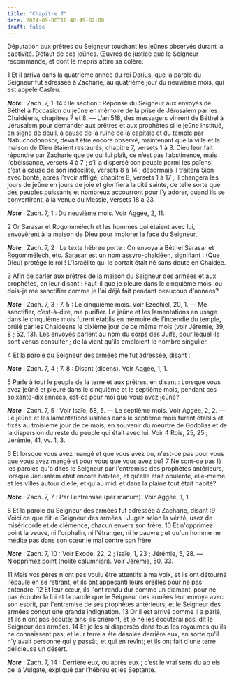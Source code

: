 ```yaml
---
title: "Chapitre 7"
date: 2024-09-06T18:40:49+02:00
draft: false
---
```



Députation aux prêtres du Seigneur touchant les jeûnes observés durant la captivité.
Défaut de ces jeûnes.
Œuvres de justice que le Seigneur recommande, et dont le mépris attire sa colère.


1 Et il arriva dans la quatrième année du roi Darius, que la parole du Seigneur fut adressée à Zacharie, au quatrième jour du neuvième mois, qui est appelé Casleu.

***Note*** :  Zach. 7, 1-14 : IIe section : Réponse du Seigneur aux envoyés de Béthel à l’occasion du jeûne en mémoire de la prise de Jérusalem par les Chaldéens, chapitres 7 et 8. ― L’an 518, des messagers vinrent de Béthel à Jérusalem pour demander aux prêtres et aux prophètes si le jeûne institué, en signe de deuil, à cause de la ruine de la capitale et du temple par Nabuchodonosor, devait être encore observé, maintenant que la ville et la maison de Dieu étaient restaurés, chapitre 7, versets 1 à 3. Dieu leur fait répondre par Zacharie que ce qui lui plaît, ce n’est pas l’abstinence, mais l’obéissance, versets 4 à 7 ; s’il a dispersé son peuple parmi les païens, c’est à cause de son indocilité, versets 8 à 14 ; désormais il traitera Sion avec bonté, après l’avoir affligé, chapitre 8, versets 1 à 17 ; il changera les jours de jeûne en jours de joie et glorifiera la cité sainte, de telle sorte que des peuples puissants et nombreux accourront pour l’y adorer, quand ils se convertiront, à la venue du Messie, versets 18
à 23.

***Note*** :  Zach. 7, 1 : Du neuvième mois. Voir Aggée, 2, 11.

2 Or Sarasar et Rogommélech et les hommes qui étaient avec lui, envoyèrent à la maison de Dieu pour implorer la face du Seigneur,

***Note*** :  Zach. 7, 2 : Le texte hébreu porte : On envoya à Béthel Sarasar et Rogommélech, etc. Sarasar est un nom assyro-chaldéen, signifiant : (Que Dieu) protège le roi ! L’Israélite qui le portait était né sans doute en Chaldée.

3 Afin de parler aux prêtres de la maison du Seigneur des armées et aux prophètes, en leur disant : Faut-il que je pleure dans le cinquième mois, ou dois-je me sanctifier comme je l'ai déjà fait pendant beaucoup d'années?

***Note*** :  Zach. 7, 3 ; 7. 5 : Le cinquième mois. Voir Ezéchiel, 20, 1. ― Me sanctifier, c’est-à-dire, me purifier. Le jeûne et les lamentations en usage dans le cinquième mois furent établis en mémoire de l’incendie du temple, brûlé par les Chaldéens le dixième jour de ce même mois (voir Jérémie, 39, 8 ; 52, 13). Les envoyés parlent au nom du corps des Juifs, pour lequel ils sont venus consulter ; de là vient qu’ils emploient le nombre singulier.


4 Et la parole du Seigneur des armées me fut adressée, disant :

***Note*** :  Zach. 7, 4 ; 7. 8 : Disant (dicens). Voir Aggée, 1, 1.

5 Parle à tout le peuple de la terre et aux prêtres, en disant : Lorsque vous avez jeûné et pleuré dans le cinquième et le septième mois, pendant ces soixante-dix années, est-ce pour moi que vous avez jeûné?

***Note*** :  Zach. 7, 5 : Voir Isaïe, 58, 5. ― Le septième mois. Voir Aggée, 2, 2. ― Le jeûne et les lamentations usitées dans le septième mois furent établis et fixés au troisième jour de ce mois, en souvenir du meurtre de Godolias et de la dispersion du reste du peuple qui était avec lui. Voir 4 Rois, 25, 25 ; Jérémie, 41, vv. 1, 3.

6 Et lorsque vous avez mangé et que vous avez bu, n'est-ce pas pour vous que vous avez mangé et pour vous que vous avez bu? 7 Ne sont-ce pas là les paroles qu'a dites le Seigneur par l'entremise des prophètes antérieurs, lorsque Jérusalem était encore habitée, et qu'elle était opulente, elle-même et les villes autour d'elle, et qu'au midi et dans la plaine tout était habité?

***Note*** :  Zach. 7, 7 : Par l’entremise (per manum). Voir Aggée, 1, 1.


8 Et la parole du Seigneur des armées fut adressée à Zacharie, disant :9 Voici ce que dit le Seigneur des armées : Jugez selon la vérité, usez de miséricorde et de clémence, chacun envers son frère. 10 Et n'opprimez point la veuve, ni l'orphelin, ni l'étranger, ni le pauvre ; et qu'un homme ne médite pas dans son cœur le mal contre son frère.

***Note*** :  Zach. 7, 10 : Voir Exode, 22, 2 ; Isaïe, 1, 23 ; Jérémie, 5, 28. ― N’opprimez point (nolite calumniari). Voir Jérémie, 50, 33.

11 Mais vos pères n'ont pas voulu être attentifs à ma voix, et ils ont détourné l'épaule en se retirant, et ils ont appesanti leurs oreilles pour ne pas entendre. 12 Et leur cœur, ils l'ont rendu dur comme un diamant, pour ne pas écouter la loi et la parole que le Seigneur des armées leur envoya avec son esprit, par l'entremise de ses prophètes antérieurs; et le Seigneur des armées conçut une grande indignation. 13 Or il est arrivé comme il a parlé, et ils n'ont pas écouté; ainsi ils crieront, et je ne les écouterai pas, dit le Seigneur des armées. 14 Et je les ai dispersés dans tous les royaumes qu'ils ne connaissent pas; et leur terre a été désolée derrière eux, en sorte qu'il n'y avait personne qui y passât, et qui en revînt; et ils ont fait d'une terre délicieuse un désert.

***Note*** :  Zach. 7, 14 : Derrière eux, ou après eux ; c’est le vrai sens du ab eis de la Vulgate, expliqué par l’hébreu et les Septante.

